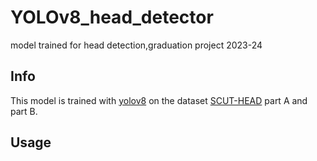 # YOLOv8_head_detector
model trained for head detection,graduation project 2023-24
## Info
This model is trained with [yolov8](https://github.com/ultralytics/ultralytics) on the dataset [SCUT-HEAD](https://github.com/HCIILAB/SCUT-HEAD-Dataset-Release) part A and part B.

## Usage
